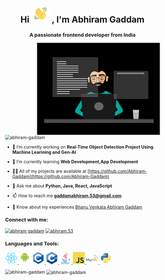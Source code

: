 <h1 align="center">Hi <img width="60" src="https://raw.githubusercontent.com/DeveshYadav13/DeveshYadav13/master/Resources/wave.gif" alt="Hand Wave" />  , I'm Abhiram Gaddam</h1>
<h3 align="center">A passionate frontend developer from India</h3>
<img align="right" alt="coding" width="400" src="https://raw.githubusercontent.com/DeveshYadav13/DeveshYadav13/master/Resources/Developer.gif">

<p align="left"> <img src="https://komarev.com/ghpvc/?username=abhiram-gaddam&label=Profile%20views&color=0e75b6&style=flat" alt="abhiram-gaddam" /> </p>

- 🔭 I’m currently working on **Real-Time Object Detection Project Using Machine Learining and Gen-AI**

- 🌱 I’m currently learning **Web Development,App Development**

- 👨‍💻 All of my projects are available at [https://github.com/Abhiram-Gaddam](https://github.com/Abhiram-Gaddam)

- 💬 Ask me about **Python, Java, React, JavaScript**

- 📫 How to reach me **gaddamabhiram.53@gmail.com**

- 📄 Know about my experiences [Bhanu Venkata Abhiram Gaddam](https://portfolio-bva.netlify.app/)

<h3 align="left">Connect with me:</h3>
<p align="left">
<a href="https://linkedin.com/in/abhiram gaddam" target="blank"><img align="center" src="https://raw.githubusercontent.com/rahuldkjain/github-profile-readme-generator/master/src/images/icons/Social/linked-in-alt.svg" alt="abhiram gaddam" height="30" width="40" /></a>
<a href="https://instagram.com/abhiram.53" target="blank"><img align="center" src="https://raw.githubusercontent.com/rahuldkjain/github-profile-readme-generator/master/src/images/icons/Social/instagram.svg" alt="abhiram.53" height="30" width="40" /></a>
</p>

<h3 align="left">Languages and Tools:</h3>
<p align="left"> <a href="https://developer.android.com" target="_blank" rel="noreferrer">  <a href="https://react.dev/" target="_blank" rel="noreferrer"> <img src="https://raw.githubusercontent.com/devicons/devicon/master/icons/react/react-original.svg" alt="cplusplus" width="40" height="40"/> </a>  <img src="https://raw.githubusercontent.com/devicons/devicon/master/icons/android/android-original-wordmark.svg" alt="android" width="40" height="40"/> </a> <a href="https://www.cprogramming.com/" target="_blank" rel="noreferrer"> <img src="https://raw.githubusercontent.com/devicons/devicon/master/icons/c/c-original.svg" alt="c" width="40" height="40"/> </a> <a href="https://www.w3schools.com/cpp/" target="_blank" rel="noreferrer"> <img src="https://raw.githubusercontent.com/devicons/devicon/master/icons/cplusplus/cplusplus-original.svg" alt="cplusplus" width="40" height="40"/> </a> <a href="https://www.java.com" target="_blank" rel="noreferrer"> <img src="https://raw.githubusercontent.com/devicons/devicon/master/icons/java/java-original.svg" alt="java" width="40" height="40"/> </a> <a href="https://developer.mozilla.org/en-US/docs/Web/JavaScript" target="_blank" rel="noreferrer"> <img src="https://raw.githubusercontent.com/devicons/devicon/master/icons/javascript/javascript-original.svg" alt="javascript" width="40" height="40"/> </a> <a href="https://www.mysql.com/" target="_blank" rel="noreferrer"> <img src="https://raw.githubusercontent.com/devicons/devicon/master/icons/mysql/mysql-original-wordmark.svg" alt="mysql" width="40" height="40"/> </a> <a href="https://www.python.org" target="_blank" rel="noreferrer"> <img src="https://raw.githubusercontent.com/devicons/devicon/master/icons/python/python-original.svg" alt="python" width="40" height="40"/> </a> </p>

<p><img align="left" src="https://github-readme-stats.vercel.app/api/top-langs?username=abhiram-gaddam&show_icons=true&locale=en&layout=compact" alt="abhiram-gaddam" /></p>

<p>&nbsp;<img align="center" src="https://github-readme-stats.vercel.app/api?username=abhiram-gaddam&show_icons=true&locale=en" alt="abhiram-gaddam" /></p>
